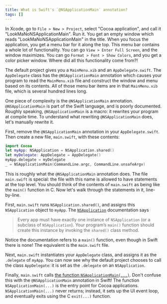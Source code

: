 ```yaml
---
title: What is Swift's `@NSApplicationMain` annotation?
tags: []
---
```


In Xcode, go to `File > New > Project`,
select "Cocoa application",
and call it "LookMaNoNSApplicationMain".
Run it.
You get an empty window which reads "LookMaNoNSApplicationMain" in the title.
When you focus the application,
you get a menu bar for it along the top.
This menu bar contains a whole lot of functionality.
You can go `View > Enter Full Screen`,
and the window maximizes.
You can go `Format > Font > Show Colors`,
and you get a color picker window.
Where did all this functionality come from?!

The default project gives you a `MainMenu.xib` and an `AppDelegate.swift`.
The `AppDelegate` class has the `@NSApplicationMain` annotation
which causes your program to read the `MainMenu.xib` file
and construct the window and menu based on its contents.
All of those menu bar items are in that `MainMenu.xib` file,
which is several hundred lines long.

One piece of complexity is the `@NSApplicationMain` annotation.
`@NSApplicationMain` is part of the Swift language, and is poorly documented.
Roughly speaking, `@NSApplicationMain` is a macro:
it rewrites your program at compile time.
To understand what rewriting `@NSApplicationMain` does,
let's manually rewrite it.

First, remove the `@NSApplicationMain` annotation in your `AppDelegate.swift`.
Then create a new file, `main.swift`, with these contents:

```swift
import Cocoa
let myApp: NSApplication = NSApplication.shared()
let myDelegate: AppDelegate = AppDelegate()
myApp.delegate = myDelegate
_ = NSApplicationMain(CommandLine.argc, CommandLine.unsafeArgv)
```

This is roughly what the `@NSApplicationMain` annotation does.
The file `main.swift` is special:
the file with this name is allowed to have statements at the top level.
You should think of the contents of `main.swift` as being like the `main()` function in C.
Now let's walk through the statements in it, line-by-line.

First, `main.swift` runs `NSApplication.shared()`,
and assigns this `NSApplication` object to `myApp`.
The [`NSApplication`](https://developer.apple.com/reference/appkit/nsapplication) documentation says

> Every app must have exactly one instance of `NSApplication` (or a subclass of `NSApplication`).
> Your program’s `main()` function should create this instance by invoking the `shared()` class method.

Notice the documentation refers to a `main()` function,
even though in Swift there is none!
The equivalent is the `main.swift` file.

Next, `main.swift` instantiates your `AppDelegate` class,
and assigns it as the `.delegate` of `myApp`.
You can now see why the default project chooses to call the class `AppDelegate`:
it is set as the `.delegate` on an `NSApplication`.

Finally, `main.swift` calls [the function `NSApplicationMain(...)`](https://developer.apple.com/reference/appkit/1428499-nsapplicationmain).
Don't confuse this with the `@NSApplicationMain` annotation in Swift!
The function `NSApplicationMain(...)` is the entry point for Cocoa applications.
`NSApplicationMain(...)` never returns;
instead, it sets up the UI event loop,
and eventually exits using the C `exit(...)` function.
